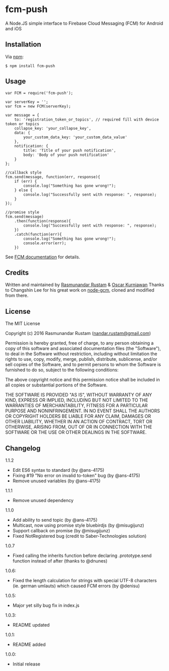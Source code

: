 fcm-push
========
A Node.JS simple interface to Firebase Cloud Messaging (FCM) for Android and iOS

## Installation

Via [npm][1]:

    $ npm install fcm-push

## Usage

    var FCM = require('fcm-push');

    var serverKey = '';
    var fcm = new FCM(serverKey);

    var message = {
        to: 'registration_token_or_topics', // required fill with device token or topics
        collapse_key: 'your_collapse_key', 
        data: {
            your_custom_data_key: 'your_custom_data_value'
        },
        notification: {
            title: 'Title of your push notification',
            body: 'Body of your push notification'
        }
    };
    
    //callback style
    fcm.send(message, function(err, response){
        if (err) {
            console.log("Something has gone wrong!");
        } else {
            console.log("Successfully sent with response: ", response);
        }
    });

    //promise style
    fcm.send(message)
        .then(function(response){
            console.log("Successfully sent with response: ", response);
        })
        .catch(function(err){
            console.log("Something has gone wrong!");
            console.error(err);
        })

See [FCM documentation][2] for details.

## Credits

Written and maintained by [Rasmunandar Rustam][3] & [Oscar Kurniawan][5]
Thanks to Changshin Lee for his great work on [node-gcm][4], cloned and modified from there.

## License

The MIT License

Copyright (c) 2016 Rasmunandar Rustam (nandar.rustam@gmail.com)

Permission is hereby granted, free of charge, to any person obtaining a copy of this software and associated documentation files (the "Software"), to deal in the Software without restriction, including without limitation the rights to use, copy, modify, merge, publish, distribute, sublicense, and/or sell copies of the Software, and to permit persons to whom the Software is furnished to do so, subject to the following conditions:

The above copyright notice and this permission notice shall be included in all copies or substantial portions of the Software.

THE SOFTWARE IS PROVIDED "AS IS", WITHOUT WARRANTY OF ANY KIND, EXPRESS OR IMPLIED, INCLUDING BUT NOT LIMITED TO THE WARRANTIES OF MERCHANTABILITY, FITNESS FOR A PARTICULAR PURPOSE AND NONINFRINGEMENT. IN NO EVENT SHALL THE AUTHORS OR COPYRIGHT HOLDERS BE LIABLE FOR ANY CLAIM, DAMAGES OR OTHER LIABILITY, WHETHER IN AN ACTION OF CONTRACT, TORT OR OTHERWISE, ARISING FROM, OUT OF OR IN CONNECTION WITH THE SOFTWARE OR THE USE OR OTHER DEALINGS IN THE SOFTWARE.

[1]: http://github.com/isaacs/npm
[2]: https://firebase.google.com/docs/cloud-messaging
[3]: mailto:nandar.rustam@gmail.com
[4]: https://github.com/h2soft/node-gcm
[5]: https://github.com/misugijunz

## Changelog

1.1.2
- Edit ES6 syntax to standard (by @ans-4175) 
- Fixing #19 "No error on invalid to-token" bug (by @ans-4175)
- Remove unused variables (by @ans-4175)

1.1.1
 - Remove unused dependency

1.1.0
  - Add ability to send topic (by @ans-4175)
  - Multicast, now using promise style bluebirdjs (by @misugijunz)
  - Support callback on promise (by @misugijunz)
  - Fixed NotRegistered bug (credit to Saber-Technologies solution)

1.0.7
  
  - Fixed calling the inherits function before declaring .prototype.send function instead of after (thanks to @dnunes)

1.0.6: 

  - Fixed the length calculation for strings with special UTF-8 characters (ie. german umlauts) which caused FCM errors (by @denisu)

1.0.5:

  - Major yet silly bug fix in index.js

1.0.3:

  - README updated

1.0.1:

  - README added

1.0.0:

  - Initial release
